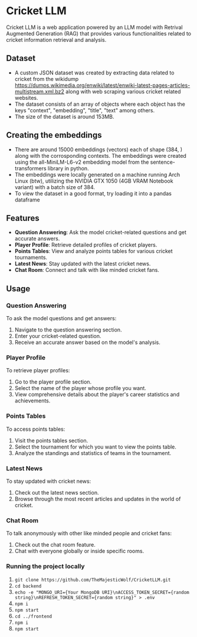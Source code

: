 # Cricket LLM

Cricket LLM is a web application powered by an LLM model with Retrival Augmented Generation (RAG) that provides various functionalities related to cricket information retrieval and analysis.

## Dataset
- A custom JSON dataset was created by extracting data related to cricket from the wikidump <https://dumps.wikimedia.org/enwiki/latest/enwiki-latest-pages-articles-multistream.xml.bz2> along with web scraping various cricket related websites.
- The dataset consists of an array of objects where each object has the keys "context", "embedding", "title", "text" among others.
- The size of the dataset is around 153MB.

## Creating the embeddings
- There are around 15000 embeddings (vectors) each of shape (384, ) along with the corrosponding contexts. The embeddings were created using the all-MiniLM-L6-v2 embedding model from the sentence-transformers library in python.
- The embeddings were locally generated on a machine running Arch Linux (btw), utilizing the NVIDIA GTX 1050 (4GB VRAM Notebook variant) with a batch size of 384.
- To view the dataset in a good format, try loading it into a pandas dataframe

## Features

- **Question Answering**: Ask the model cricket-related questions and get accurate answers.
- **Player Profile**: Retrieve detailed profiles of cricket players.
- **Points Tables**: View and analyze points tables for various cricket tournaments.
- **Latest News**: Stay updated with the latest cricket news.
- **Chat Room**: Connect and talk with like minded cricket fans.

## Usage

### Question Answering

To ask the model questions and get answers:

1. Navigate to the question answering section.
2. Enter your cricket-related question.
3. Receive an accurate answer based on the model's analysis.

### Player Profile

To retrieve player profiles:

1. Go to the player profile section.
2. Select the name of the player whose profile you want.
3. View comprehensive details about the player's career statistics and achievements.

### Points Tables

To access points tables:

1. Visit the points tables section.
2. Select the tournament for which you want to view the points table.
3. Analyze the standings and statistics of teams in the tournament.

### Latest News

To stay updated with cricket news:

1. Check out the latest news section.
2. Browse through the most recent articles and updates in the world of cricket.

### Chat Room

To talk anonymously with other like minded people and cricket fans:

1. Check out the chat room feature.
2. Chat with everyone globally or inside specific rooms.

### Running the project locally
1. ```git clone https://github.com/TheMajesticWolf/CricketLLM.git```
2. ```cd backend```
3. ```echo -e "MONGO_URI={Your MongoDB URI}\nACCESS_TOKEN_SECRET={random string}\nREFRESH_TOKEN_SECRET={random string}" > .env```
4. ```npm i```
5. ```npm start```
6. ```cd ../frontend```
7. ```npm i```
8. ```npm start```


